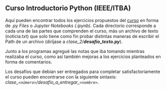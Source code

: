 ## Curso Introductorio Python (IEEE/ITBA)

Aquí pueden encontrar todos los ejercicios propuestos del [curso](https://github.com/IEEESBITBA/Curso-python) en forma de *.py Files* o *Jupyter Notebooks (.ipynb)*. Cada directorio corresponde a cada una de las partes que comprenden el curso, más un archivo de texto (noticia.txt) que solo tiene como fin probar distintas maneras de escribir el Path de un archivo (diríjase a *clase_2/**desafio_texto.py***).

Junto a los programas agregué las notas que iba tomando mientras realizaba el curso, como así también mejoras a los ejercicios planteados en forma de comentarios.

Los desafíos que debían ser entregados para completar satisfactoriamente el curso pueden encontrarse con la siguiente sintaxis: *clase_`<número>`/desafío_a_entregar_`<nombre>`*.
